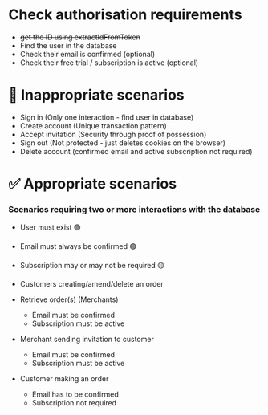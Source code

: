 # Check authorisation requirements

- ~~get the ID using extractIdFromToken~~
- Find the user in the database
- Check their email is confirmed (optional)
- Check their free trial / subscription is active (optional)

# 🚫 Inappropriate scenarios

- Sign in (Only one interaction - find user in database)
- Create account (Unique transaction pattern)
- Accept invitation (Security through proof of possession)
- Sign out (Not protected - just deletes cookies on the browser)
- Delete account (confirmed email and active subscription not required)

# ✅ Appropriate scenarios

### Scenarios requiring two or more interactions with the database

- User must exist 🟢
- Email must always be confirmed 🟢
- Subscription may or may not be required 🟡

- Customers creating/amend/delete an order
- Retrieve order(s) (Merchants)
  - Email must be confirmed
  - Subscription must be active
- Merchant sending invitation to customer
  - Email must be confirmed
  - Subscription must be active
- Customer making an order
  - Email has to be confirmed
  - Subscription not required
